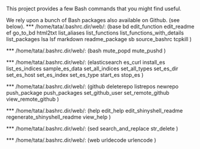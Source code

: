 This project provides a few Bash commands that you might find useful.

We rely upon a bunch of Bash packages also available on Github. (see below).
*** /home/tata/.bashrc.dir/web/: 
(base bd edit_function edit_readme ef go_to_bd html2txt list_aliases list_functions list_functions_with_details list_packages lsa lsf markdown readme_package sb source_bashrc tcpkill )

*** /home/tata/.bashrc.dir/web/: 
(bash mute_popd mute_pushd )

*** /home/tata/.bashrc.dir/web/: 
(elasticsearch es_curl install_es list_es_indices sample_es_data set_all_indices set_all_types set_es_dir set_es_host set_es_index set_es_type start_es stop_es )

*** /home/tata/.bashrc.dir/web/: 
(github deleterepo listrepos newrepo push_package push_packages set_github_user set_remote_github view_remote_github )

*** /home/tata/.bashrc.dir/web/: 
(help edit_help edit_shinyshell_readme regenerate_shinyshell_readme view_help )

*** /home/tata/.bashrc.dir/web/: 
(sed search_and_replace str_delete )

*** /home/tata/.bashrc.dir/web/: 
(web urldecode urlencode )

